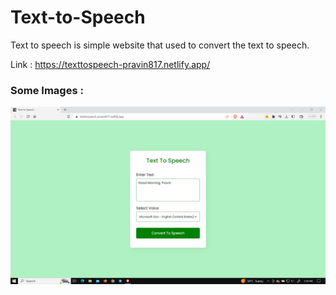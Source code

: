 # Text-to-Speech


Text to speech is simple website that used to convert the text to speech.


Link :  https://texttospeech-pravin817.netlify.app/
### Some Images : 

![](https://github.com/pravin817/Text-to-Speech/blob/master/Images/Screenshot.png)
